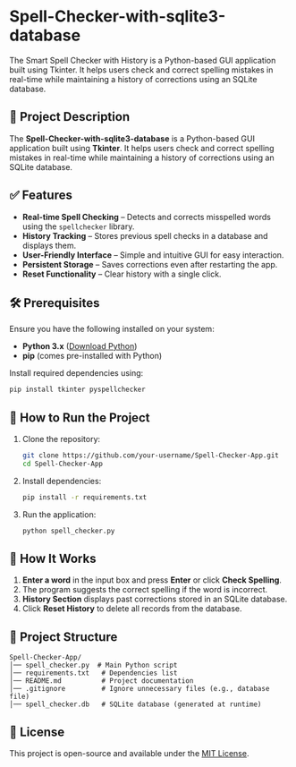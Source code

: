 # Spell-Checker-with-sqlite3-database
The Smart Spell Checker with History is a Python-based GUI application built using Tkinter. It helps users check and correct spelling mistakes in real-time while maintaining a history of corrections using an SQLite database.

## 📌 Project Description
The **Spell-Checker-with-sqlite3-database** is a Python-based GUI application built using **Tkinter**. It helps users check and correct spelling mistakes in real-time while maintaining a history of corrections using an SQLite database.

## ✅ Features
- **Real-time Spell Checking** – Detects and corrects misspelled words using the `spellchecker` library.
- **History Tracking** – Stores previous spell checks in a database and displays them.
- **User-Friendly Interface** – Simple and intuitive GUI for easy interaction.
- **Persistent Storage** – Saves corrections even after restarting the app.
- **Reset Functionality** – Clear history with a single click.

## 🛠️ Prerequisites
Ensure you have the following installed on your system:
- **Python 3.x** ([Download Python](https://www.python.org/downloads/))
- **pip** (comes pre-installed with Python)

Install required dependencies using:
```bash
pip install tkinter pyspellchecker
```

## 🚀 How to Run the Project
1. Clone the repository:
   ```bash
   git clone https://github.com/your-username/Spell-Checker-App.git
   cd Spell-Checker-App
   ```
2. Install dependencies:
   ```bash
   pip install -r requirements.txt
   ```
3. Run the application:
   ```bash
   python spell_checker.py
   ```

## 📌 How It Works
1. **Enter a word** in the input box and press **Enter** or click **Check Spelling**.
2. The program suggests the correct spelling if the word is incorrect.
3. **History Section** displays past corrections stored in an SQLite database.
4. Click **Reset History** to delete all records from the database.

## 📂 Project Structure
```
Spell-Checker-App/
│── spell_checker.py  # Main Python script
│── requirements.txt   # Dependencies list
│── README.md          # Project documentation
│── .gitignore         # Ignore unnecessary files (e.g., database file)
│── spell_checker.db   # SQLite database (generated at runtime)
```

## 📜 License
This project is open-source and available under the [MIT License](LICENSE).
